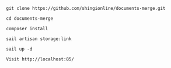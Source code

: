     git clone https://github.com/shingionline/documents-merge.git

    cd documents-merge

    composer install

    sail artisan storage:link

    sail up -d
    
    Visit http://localhost:85/